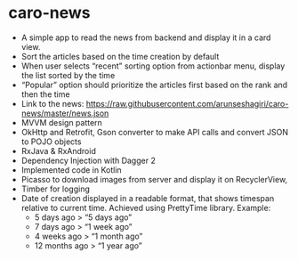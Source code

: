 
# caro-news
* A simple app to read the news from backend and display it in a card view.
* Sort the articles based on the time creation by default
* When user selects “recent” sorting option from actionbar menu, display the list sorted by the time
* “Popular” option should prioritize the articles first based on the rank and then the time
* Link to the news: https://raw.githubusercontent.com/arunseshagiri/caro-news/master/news.json
* MVVM design pattern
* OkHttp and Retrofit, Gson converter to make API calls and convert JSON to POJO objects
* RxJava & RxAndroid
* Dependency Injection with Dagger 2 
* Implemented code in Kotlin
* Picasso to download images from server and display it on RecyclerView, 
* Timber for logging
* Date of creation displayed in a readable format, that shows timespan relative to current time. Achieved using PrettyTime library.
  Example: 
  + 5 days ago > “5 days ago”
  + 7 days ago > “1 week ago”
  + 4 weeks ago > “1 month ago”
  + 12 months ago > “1 year ago”
  
